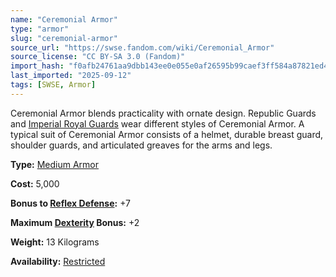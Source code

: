 ```yaml
---
name: "Ceremonial Armor"
type: "armor"
slug: "ceremonial-armor"
source_url: "https://swse.fandom.com/wiki/Ceremonial_Armor"
source_license: "CC BY-SA 3.0 (Fandom)"
import_hash: "f0afb24761aa9dbb143ee0e055e0af26595b99caef3ff584a87821ed47a7c46c"
last_imported: "2025-09-12"
tags: [SWSE, Armor]
---
```

Ceremonial Armor blends practicality with ornate design. Republic Guards and [Imperial Royal Guards](https://swse.fandom.com/wiki/Imperial_Royal_Guards) wear different styles of Ceremonial Armor. A typical suit of Ceremonial Armor consists of a helmet, durable breast guard, shoulder guards, and articulated greaves for the arms and legs.

**Type:** [Medium Armor](https://swse.fandom.com/wiki/Medium_Armor)

**Cost:** 5,000

**Bonus to [Reflex Defense](https://swse.fandom.com/wiki/Reflex_Defense):** +7

**Maximum [Dexterity](https://swse.fandom.com/wiki/Dexterity) Bonus:** +2

**Weight:** 13 Kilograms

**Availability:** [Restricted](https://swse.fandom.com/wiki/Restricted)